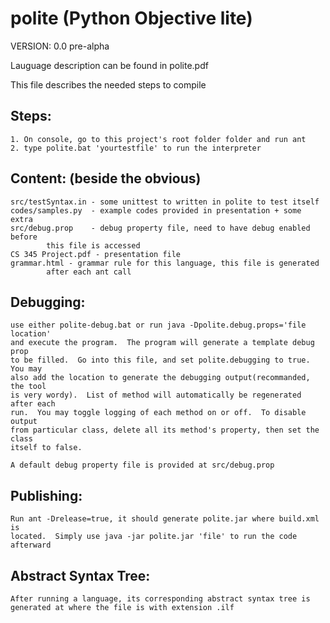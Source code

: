 # polite (Python Objective lite)

VERSION: 0.0 pre-alpha

Lauguage description can be found in polite.pdf

This file describes the needed steps to compile

## Steps:
    1. On console, go to this project's root folder folder and run ant
    2. type polite.bat 'yourtestfile' to run the interpreter

## Content: (beside the obvious)
    src/testSyntax.in - some unittest to written in polite to test itself
    codes/samples.py  - example codes provided in presentation + some extra
    src/debug.prop    - debug property file, need to have debug enabled before
            this file is accessed
    CS 345 Project.pdf - presentation file
    grammar.html - grammar rule for this language, this file is generated
            after each ant call

## Debugging:
    use either polite-debug.bat or run java -Dpolite.debug.props='file location'
    and execute the program.  The program will generate a template debug prop
    to be filled.  Go into this file, and set polite.debugging to true.  You may
    also add the location to generate the debugging output(recommanded, the tool
    is very wordy).  List of method will automatically be regenerated after each
    run.  You may toggle logging of each method on or off.  To disable output
    from particular class, delete all its method's property, then set the class
    itself to false.
    
    A default debug property file is provided at src/debug.prop

## Publishing:
    Run ant -Drelease=true, it should generate polite.jar where build.xml is
    located.  Simply use java -jar polite.jar 'file' to run the code afterward

## Abstract Syntax Tree:
    After running a language, its corresponding abstract syntax tree is
    generated at where the file is with extension .ilf
    